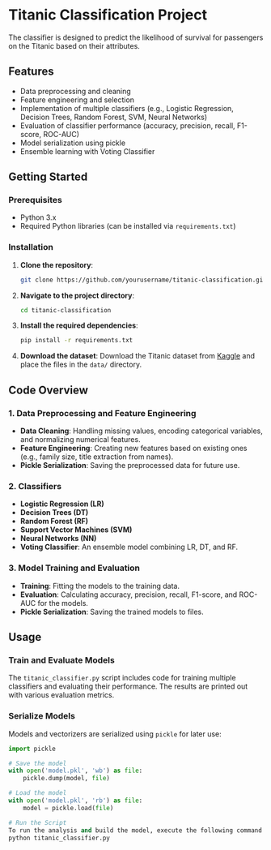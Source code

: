 # Titanic Classification Project

The classifier is designed to predict the likelihood of survival for passengers on the Titanic based on their attributes.

## Features

- Data preprocessing and cleaning
- Feature engineering and selection
- Implementation of multiple classifiers (e.g., Logistic Regression, Decision Trees, Random Forest, SVM, Neural Networks)
- Evaluation of classifier performance (accuracy, precision, recall, F1-score, ROC-AUC)
- Model serialization using pickle
- Ensemble learning with Voting Classifier

## Getting Started

### Prerequisites

- Python 3.x
- Required Python libraries (can be installed via `requirements.txt`)

### Installation

1. **Clone the repository**:
    ```bash
    git clone https://github.com/yourusername/titanic-classification.git
    ```

2. **Navigate to the project directory**:
    ```bash
    cd titanic-classification
    ```

3. **Install the required dependencies**:
    ```bash
    pip install -r requirements.txt
    ```

4. **Download the dataset**:
    Download the Titanic dataset from [Kaggle](https://www.kaggle.com/c/titanic/data) and place the files in the `data/` directory.

## Code Overview

### 1. Data Preprocessing and Feature Engineering

- **Data Cleaning**: Handling missing values, encoding categorical variables, and normalizing numerical features.
- **Feature Engineering**: Creating new features based on existing ones (e.g., family size, title extraction from names).
- **Pickle Serialization**: Saving the preprocessed data for future use.

### 2. Classifiers

- **Logistic Regression (LR)**
- **Decision Trees (DT)**
- **Random Forest (RF)**
- **Support Vector Machines (SVM)**
- **Neural Networks (NN)**
- **Voting Classifier**: An ensemble model combining LR, DT, and RF.

### 3. Model Training and Evaluation

- **Training**: Fitting the models to the training data.
- **Evaluation**: Calculating accuracy, precision, recall, F1-score, and ROC-AUC for the models.
- **Pickle Serialization**: Saving the trained models to files.

## Usage

### Train and Evaluate Models

The `titanic_classifier.py` script includes code for training multiple classifiers and evaluating their performance. The results are printed out with various evaluation metrics.

### Serialize Models

Models and vectorizers are serialized using `pickle` for later use:
```python
import pickle

# Save the model
with open('model.pkl', 'wb') as file:
    pickle.dump(model, file)

# Load the model
with open('model.pkl', 'rb') as file:
    model = pickle.load(file)

# Run the Script
To run the analysis and build the model, execute the following command:
python titanic_classifier.py


